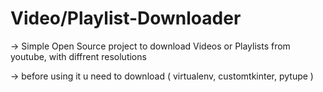 # Video/Playlist-Downloader
-> Simple Open Source project to download Videos or Playlists from youtube, with diffrent resolutions

-> before using it u need to download ( virtualenv, customtkinter, pytupe )
